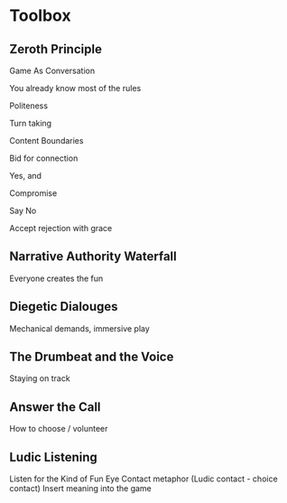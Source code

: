 # Toolbox


## Zeroth Principle

Game As Conversation

You already know most of the rules

Politeness

Turn taking

Content Boundaries

Bid for connection

Yes, and

Compromise

Say No

Accept rejection with grace


## Narrative Authority Waterfall

Everyone creates the fun


## Diegetic Dialouges

Mechanical demands, immersive play


## The Drumbeat and the Voice

Staying on track


## Answer the Call

How to choose / volunteer


## Ludic Listening

Listen for the Kind of Fun
Eye Contact metaphor (Ludic contact - choice contact)
Insert meaning into the game

